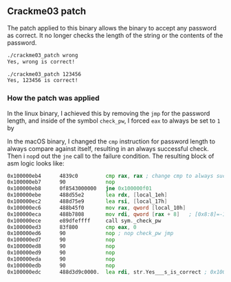 ## Crackme03 patch

The patch applied to this binary allows the binary to accept any password as correct. It no longer checks the length of the string or the contents of the password.

```bash
./crackme03_patch wrong
Yes, wrong is correct!

./crackme03_patch 123456
Yes, 123456 is correct!
```

### How the patch was applied

In the linux binary, I achieved this by removing the `jmp` for the password length, and inside of the symbol `check_pw`, I forced `eax` to always be set to `1` by 

In the macOS binary, I changed the `cmp` instruction for password length to always compare against itself, resulting in an always successful check.  Then i `nop`d out the `jne` call to the failure condition. The resulting block of asm logic looks like:

```asm
0x100000eb4      4839c0         cmp rax, rax ; change cmp to always succeed
0x100000eb7      90             nop 
0x100000eb8      0f8543000000   jne 0x100000f01
0x100000ebe      488d55e2       lea rdx, [local_1eh]
0x100000ec2      488d75e9       lea rsi, [local_17h]
0x100000ec6      488b45f0       mov rax, qword [local_10h]
0x100000eca      488b7808       mov rdi, qword [rax + 8]   ; [0x8:8]=-1 ; 8
0x100000ece      e89dfeffff     call sym._check_pw
0x100000ed3      83f800         cmp eax, 0
0x100000ed6      90             nop ; nop check_pw jmp
0x100000ed7      90             nop
0x100000ed8      90             nop
0x100000ed9      90             nop
0x100000eda      90             nop
0x100000edb      90             nop
0x100000edc      488d3d9c0000.  lea rdi, str.Yes___s_is_correct ; 0x100000f7f ; "Yes, %s is correct!\n"
```
